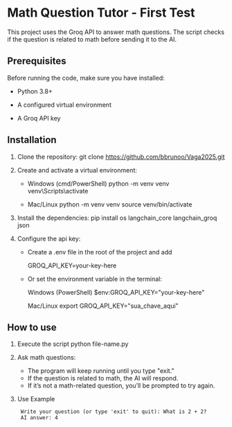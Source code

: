 # Math Question Tutor - First Test

This project uses the Groq API to answer math questions. The script checks if the question is related to math before sending it to the AI.

## Prerequisites

Before running the code, make sure you have installed:

- Python 3.8+

- A configured virtual environment

- A Groq API key

## Installation

1. Clone the repository:
    git clone https://github.com/bbrunoo/Vaga2025.git

2. Create and activate a virtual environment:

    - Windows (cmd/PowerShell)
    python -m venv venv
    venv\Scripts\activate

    - Mac/Linux
    python -m venv venv
    source venv/bin/activate

3. Install the dependencies:
    pip install os langchain_core langchain_groq json

4. Configure the api key:
    - Create a .env file in the root of the project and add

        GROQ_API_KEY=your-key-here

    - Or set the environment variable in the terminal:
    
        Windows (PowerShell)
        $env:GROQ_API_KEY="your-key-here"

        Mac/Linux
        export GROQ_API_KEY="sua_chave_aqui"

## How to use

1. Execute the script
    python file-name.py

2. Ask math questions:
    - The program will keep running until you type "exit."
    - If the question is related to math, the AI will respond.
    - If it’s not a math-related question, you’ll be prompted to try again.

3. Use Example

        Write your question (or type 'exit' to quit): What is 2 + 2?
        AI answer: 4